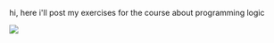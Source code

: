 hi, here i'll post my exercises for the course about programming logic

<img src="https://i.pinimg.com/originals/57/55/a8/5755a88523523c540731f6c59a78eb6f.gif">
